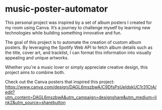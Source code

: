 # music-poster-automator

This personal project was inspired by a set of album posters I created for my room using Canva. It’s a journey to challenge myself by learning new technologies while building something innovative and fun.

The goal of this project is to automate the creation of custom album posters. By leveraging the Spotify Web API to fetch album details such as the title, cover art, and tracklist, I can format this information into visually appealing and unique artworks.

Whether you're a music lover or simply appreciate creative design, this project aims to combine both.

Check out the Canva posters that inspired this project: https://www.canva.com/design/DAGL6mszbwA/C9DfsPsUeIdskUC1r31CtA/edit?utm_content=DAGL6mszbwA&utm_campaign=designshare&utm_medium=link2&utm_source=sharebutton
